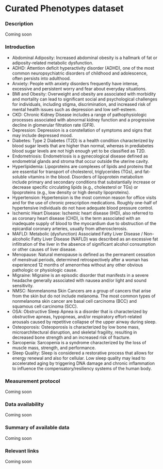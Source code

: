 # Curated Phenotypes dataset

### Description 

Coming soon

### Introduction

* Abdominal Adiposity: Increased abdominal obesity is a hallmark of fat or adiposity-related metabolic dysfunction.
* ADHD: Attention deficit hyperactivity disorder (ADHD), one of the most common neuropsychiatric disorders of childhood and adolescence, often persists into adulthood.
* Anxiety: People with anxiety disorders frequently have intense, excessive and persistent worry and fear about everyday situations.
* BMI and Obesity: Overweight and obesity are associated with morbidity and mortality can lead to significant social and psychological challenges for individuals, including stigma, discrimination, and increased risk of mental health issues such as depression and low self-esteem.
* CKD: Chronic Kidney Disease includes a range of pathophysiologic processes associated with abnormal kidney function and a progressive decline in glomerular filtration rate (GFR).
* Depression: Depression is a constellation of symptoms and signs that may include depressed mood.
* Diabetes: Type 2 Diabetes (T2D) is a health condition characterized by blood sugar levels that are higher than normal, whereas in prediabetes blood sugar levels are not high enough yet to be classified as T2D.
* Endometriosis:  Endometriosis is a gynecological disease defined as endometrial glands and stroma that occur outside the uterine cavity.
* Hyperlipidemia: Lipoproteins are complexes of lipids and proteins that are essential for transport of cholesterol, triglycerides (TGs), and fat-soluble vitamins in the blood. Disorders of lipoprotein metabolism include primary and secondary conditions that substantially increase or decrease specific circulating lipids (e.g., cholesterol or TGs) or lipoproteins (e.g., low density or high density lipoproteins).
* Hypertension: Hypertension is the most common reason for office visits and for the use of chronic prescription medications. Roughly one-half of hypertensive individuals do not have adequate blood pressure control.
* Ischemic Heart Disease: Ischemic heart disease (IHD), also referred to as coronary heart disease (CHD), is the term associated with an inadequate supply of blood to the myocardium due to obstruction of the epicardial coronary arteries, usually from atherosclerosis.
* MAFLD: Metabolic (dysfunction) Associated Fatty Liver Disease / Non-alcoholic Fatty Liver Disease (NAFLD) was described as an excessive fat infiltration of the liver in the absence of significant alcohol consumption or other causes of liver disease.
* Menopause: Natural menopause is defined as the permanent cessation of menstrual periods, determined retrospectively after a woman has experienced 12 months of amenorrhea without any other obvious pathologic or physiologic cause.
* Migraine: Migraine is an episodic disorder that manifests in a severe headache generally associated with nausea and/or light and sound sensitivity.
* NMSC: Nonmelanoma Skin Cancers are a group of cancers that arise from the skin but do not include melanoma. The most common types of nonmelanoma skin cancer are basal cell carcinoma (BCC) and squamous cell carcinoma (SCC).
* OSA: Obstructive Sleep Apnea is a disorder that is characterized by obstructive apneas, hypopneas, and/or respiratory effort-related arousals caused by repetitive collapse of the upper airway during sleep.
* Osteoporosis: Osteoporosis is characterized by low bone mass, microarchitectural disruption, and skeletal fragility, resulting in decreased bone strength and an increased risk of fracture.
* Sarcopenia: Sarcopenia is a syndrome characterized by the loss of muscle mass, strength, and performance.
* Sleep Quality: Sleep is considered a restorative process that allows for energy renewal and also for cellular. Low sleep quality may lead to accelerated aging by triggering DNA damage and chronic inflammation to influence the compensatory/resiliency systems of the human body.

### Measurement protocol 
<!-- long measurment protocol for the data browser -->
Coming soon

### Data availability 
<!-- for the example notebooks -->
Coming soon

### Summary of available data 
<!-- for the data browser -->
Coming soon

### Relevant links

Coming soon